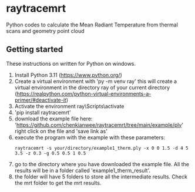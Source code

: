 # raytracemrt
Python codes to calculate the Mean Radiant Temperature from thermal scans and geometry point cloud

## Getting started
These instructions on written for Python on windows.
1. Install Python 3.11 (https://www.python.org/)
2. Create a virtual environment with 'py -m venv ray' this will create a virtual environment in the directory ray of your current directory (https://realpython.com/python-virtual-environments-a-primer/#deactivate-it)
3. Activate the environment ray\Scripts\activate
4. 'pip install raytracemrt'
6. download the example file here: 'https://github.com/chenkianwee/raytracemrt/tree/main/example/ply' right click on the file and 'save link as'
7. execute the program with the example with these parameters:
    ```
    raytracemrt -s your/directory/example1_therm.ply -x 0 0 1.5 -d 4 5 3.5 -z 0.3 -g 0.5 0.5 1 0.5 
    ```
8. go to the directory where you have downloaded the example file. All the results will be in a folder called 'example1_therm_result'.
9. the folder will have 5 folders to store all the intermediate results. Check the mrt folder to get the mrt results.
